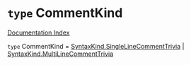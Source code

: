 # `type` CommentKind

[Documentation Index](../README.md)

`type` CommentKind = [SyntaxKind.SingleLineCommentTrivia](../private.enum.SyntaxKind/README.md#singlelinecommenttrivia--2) | [SyntaxKind.MultiLineCommentTrivia](../private.enum.SyntaxKind/README.md#multilinecommenttrivia--3)